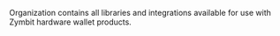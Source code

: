 Organization contains all libraries and integrations available for use with Zymbit hardware wallet products.

